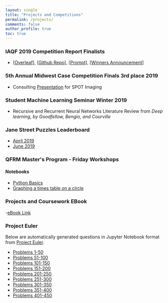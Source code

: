 ```yaml
---
layout: single
title: "Projects and Competitions"
permalink: /projects/
comments: false
author_profile: true
toc: true
---
```


### IAQF 2019 Competition Report Finalists
- [[Overleaf](https://www.overleaf.com/read/mcxctkktkwzy)], [[Github Repo](https://github.com/israeldi/IAQF_Repo)], [[Prompt](https://drive.google.com/file/d/1nXFSsuVT52LL9qHIgx8JDjp8GaLCAe5f/view?usp=sharing)], [[Winners Announcement](https://www.iaqf.org/news/news_detail/58)]

### 5th Annual Midwest Case Competition Finals 3rd place 2019
- Consulting [Presentation](https://drive.google.com/file/d/101vubl3523MQsbA0bpRMk8gbTYO4ogad/view?usp=sharing) for SPOT Imaging

### Student Machine Learning Seminar Winter 2019
- Recursive and Recurrent Neural Networks Literature Review from *Deep learning, by Goodfellow, Bengio, and Courville*

### Jane Street Puzzles Leaderboard
- [April 2019](https://www.janestreet.com/puzzles/solutions/april-2019-solution/)
- [June 2019](https://www.janestreet.com/puzzles/solutions/june-2019-solution/)

### QFRM Master's Program - Friday Workshops
#### Notebooks
- [Python Basics](https://nbviewer.jupyter.org/github/israeldi/israeldi.github.io/blob/master/Python/python-secret-notebook.ipynb)  
- [Graphing a times table on a circle](https://nbviewer.jupyter.org/github/israeldi/israeldi.github.io/blob/master/FridayWorkshop/Times%20Table%20on%20Unit%20Circle.ipynb)

### Projects and Coursework EBook
-[eBook Link](https://israeldi.github.io/bookdown/_book/)

### Project Euler
Below are automatically generated questions in Jupyter Notebook format from [Project Euler](https://projecteuler.net).

- [Problems 1-50](https://nbviewer.jupyter.org/github/israeldi/israeldi.github.io/blob/master/ProjectEuler/projecteuler-1-50.ipynb)
- [Problems 51-100](https://nbviewer.jupyter.org/github/israeldi/israeldi.github.io/blob/master/ProjectEuler/projecteuler-51-100.ipynb)
- [Problems 101-150](https://nbviewer.jupyter.org/github/israeldi/israeldi.github.io/blob/master/ProjectEuler/projecteuler-101-150.ipynb)
- [Problems 151-200](https://nbviewer.jupyter.org/github/israeldi/israeldi.github.io/blob/master/ProjectEuler/projecteuler-151-200.ipynb)
- [Problems 201-250](https://nbviewer.jupyter.org/github/israeldi/israeldi.github.io/blob/master/ProjectEuler/projecteuler-201-250.ipynb)
- [Problems 251-300](https://nbviewer.jupyter.org/github/israeldi/israeldi.github.io/blob/master/ProjectEuler/projecteuler-251-300.ipynb)
- [Problems 301-350](https://nbviewer.jupyter.org/github/israeldi/israeldi.github.io/blob/master/ProjectEuler/projecteuler-301-350.ipynb)
- [Problems 351-400](https://nbviewer.jupyter.org/github/israeldi/israeldi.github.io/blob/master/ProjectEuler/projecteuler-351-400.ipynb)
- [Problems 401-450](https://nbviewer.jupyter.org/github/israeldi/israeldi.github.io/blob/master/ProjectEuler/projecteuler-401-450.ipynb)